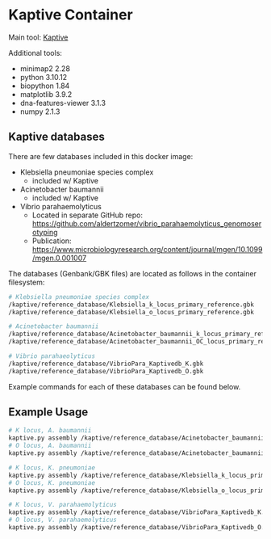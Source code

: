 # Kaptive Container

Main tool: [Kaptive](https://github.com/klebgenomics/Kaptive)

Additional tools:

- minimap2 2.28
- python 3.10.12
- biopython 1.84
- matplotlib 3.9.2
- dna-features-viewer 3.1.3
- numpy 2.1.3

## Kaptive databases

There are few databases included in this docker image:

- Klebsiella pneumoniae species complex
  - included w/ Kaptive
- Acinetobacter baumannii
  - included w/ Kaptive
- Vibrio parahaemolyticus
  - Located in separate GitHub repo: https://github.com/aldertzomer/vibrio_parahaemolyticus_genomoserotyping
  - Publication: https://www.microbiologyresearch.org/content/journal/mgen/10.1099/mgen.0.001007

The databases (Genbank/GBK files) are located as follows in the container filesystem:

```bash
# Klebsiella pneumoniae species complex
/kaptive/reference_database/Klebsiella_k_locus_primary_reference.gbk
/kaptive/reference_database/Klebsiella_o_locus_primary_reference.gbk

# Acinetobacter baumannii
/kaptive/reference_database/Acinetobacter_baumannii_k_locus_primary_reference.gbk
/kaptive/reference_database/Acinetobacter_baumannii_OC_locus_primary_reference.gbk

# Vibrio parahaeolyticus
/kaptive/reference_database/VibrioPara_Kaptivedb_K.gbk
/kaptive/reference_database/VibrioPara_Kaptivedb_O.gbk
```

Example commands for each of these databases can be found below.

## Example Usage

```bash
# K locus, A. baumannii
kaptive.py assembly /kaptive/reference_database/Acinetobacter_baumannii_k_locus_primary_reference.gbk assembly.fasta -o outfile.txt
# O locus, A. baumannii
kaptive.py assembly /kaptive/reference_database/Acinetobacter_baumannii_OC_locus_primary_reference.gbk assembly.fasta -o outfile.txt

# K locus, K. pneumoniae
kaptive.py assembly /kaptive/reference_database/Klebsiella_k_locus_primary_reference.gbk assembly.fasta -o outfile.txt
# O locus, K. pneumoniae
kaptive.py assembly /kaptive/reference_database/Klebsiella_o_locus_primary_reference.gbk assembly.fasta -o outfile.txt

# K locus, V. parahaemolyticus
kaptive.py assembly /kaptive/reference_database/VibrioPara_Kaptivedb_K.gbk assembly.fasta -o outfile.txt
# O locus, V. parahaemolyticus
kaptive.py assembly /kaptive/reference_database/VibrioPara_Kaptivedb_O.gbk assembly.fasta -o outfile.txt
```
